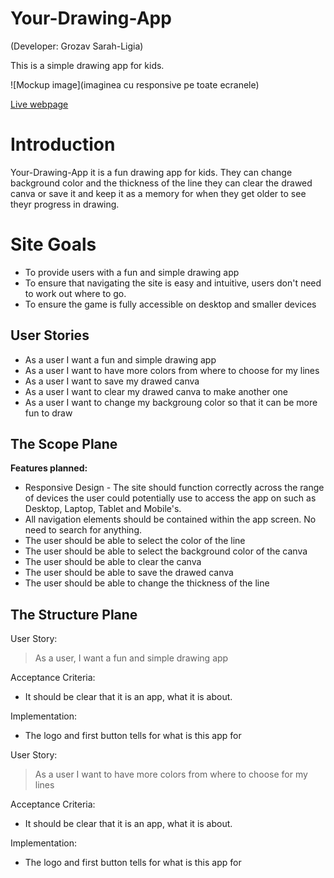 # Your-Drawing-App

(Developer: Grozav Sarah-Ligia)

This is a simple drawing app for kids.

![Mockup image](imaginea cu responsive pe toate ecranele)

[Live webpage](https://sarahgrozav1.github.io/AboveStudio/
)

# Introduction

Your-Drawing-App it is a fun drawing app for kids. They can change background color and the thickness of the line they can clear the drawed canva or save it and keep it as a memory for when they get older to see theyr progress in drawing.

# Site Goals

* To provide users with a fun and simple drawing app
* To ensure that navigating the site is easy and intuitive, users don't need to work out where to go.
* To ensure the game is fully accessible on desktop and smaller devices

## User Stories
* As a user I want a fun and simple drawing app
* As a user I want to have more colors from where to choose for my lines
* As a user I want to save my drawed canva 
* As a user I want to clear my drawed canva to make another one
* As a user I want to change my backgroung color so that it can be more fun to draw

## The Scope Plane
**Features planned:**

* Responsive Design - The site should function correctly across the range of devices the user could potentially use to access the app on such as Desktop, Laptop, Tablet and Mobile's.
* All navigation elements should be contained within the app screen. No need to search for anything.
* The user should be able to select the color of the line
* The user should be able to select the background color of the canva
* The user should be able to clear the canva
* The user should be able to save the drawed canva
* The user should be able to change the thickness of the line

## The Structure Plane

User Story:

> As a user, I want a fun and simple drawing app

Acceptance Criteria:
* It should be clear that it is an app, what it is about.

Implementation:
* The logo and first button tells for what is this app for

User Story:

> As a user I want to have more colors from where to choose for my lines

Acceptance Criteria:
* It should be clear that it is an app, what it is about.

Implementation:
* The logo and first button tells for what is this app for

